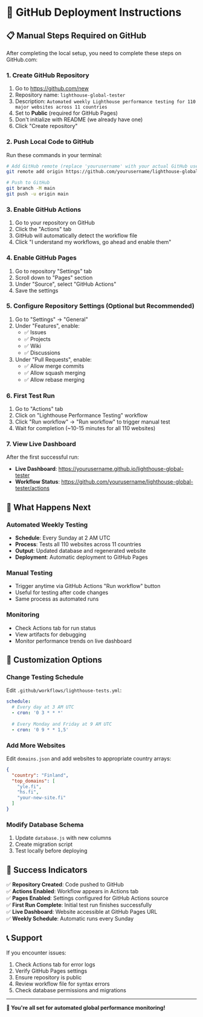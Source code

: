 # 🚀 GitHub Deployment Instructions

## 📋 Manual Steps Required on GitHub

After completing the local setup, you need to complete these steps on GitHub.com:

### 1. Create GitHub Repository
1. Go to https://github.com/new
2. Repository name: `lighthouse-global-tester`
3. Description: `Automated weekly Lighthouse performance testing for 110 major websites across 11 countries`
4. Set to **Public** (required for GitHub Pages)
5. Don't initialize with README (we already have one)
6. Click "Create repository"

### 2. Push Local Code to GitHub
Run these commands in your terminal:

```bash
# Add GitHub remote (replace 'yourusername' with your actual GitHub username)
git remote add origin https://github.com/yourusername/lighthouse-global-tester.git

# Push to GitHub
git branch -M main
git push -u origin main
```

### 3. Enable GitHub Actions
1. Go to your repository on GitHub
2. Click the "Actions" tab
3. GitHub will automatically detect the workflow file
4. Click "I understand my workflows, go ahead and enable them"

### 4. Enable GitHub Pages
1. Go to repository "Settings" tab
2. Scroll down to "Pages" section
3. Under "Source", select "GitHub Actions"
4. Save the settings

### 5. Configure Repository Settings (Optional but Recommended)
1. Go to "Settings" → "General"
2. Under "Features", enable:
   - ✅ Issues
   - ✅ Projects
   - ✅ Wiki
   - ✅ Discussions
3. Under "Pull Requests", enable:
   - ✅ Allow merge commits
   - ✅ Allow squash merging
   - ✅ Allow rebase merging

### 6. First Test Run
1. Go to "Actions" tab
2. Click on "Lighthouse Performance Testing" workflow
3. Click "Run workflow" → "Run workflow" to trigger manual test
4. Wait for completion (~10-15 minutes for all 110 websites)

### 7. View Live Dashboard
After the first successful run:
- **Live Dashboard**: https://yourusername.github.io/lighthouse-global-tester
- **Workflow Status**: https://github.com/yourusername/lighthouse-global-tester/actions

## 🎯 What Happens Next

### Automated Weekly Testing
- **Schedule**: Every Sunday at 2 AM UTC
- **Process**: Tests all 110 websites across 11 countries
- **Output**: Updated database and regenerated website
- **Deployment**: Automatic deployment to GitHub Pages

### Manual Testing
- Trigger anytime via GitHub Actions "Run workflow" button
- Useful for testing after code changes
- Same process as automated runs

### Monitoring
- Check Actions tab for run status
- View artifacts for debugging
- Monitor performance trends on live dashboard

## 🔧 Customization Options

### Change Testing Schedule
Edit `.github/workflows/lighthouse-tests.yml`:
```yaml
schedule:
  # Every day at 3 AM UTC
  - cron: '0 3 * * *'
  
  # Every Monday and Friday at 9 AM UTC  
  - cron: '0 9 * * 1,5'
```

### Add More Websites
Edit `domains.json` and add websites to appropriate country arrays:
```json
{
  "country": "Finland",
  "top_domains": [
    "yle.fi",
    "hs.fi",
    "your-new-site.fi"
  ]
}
```

### Modify Database Schema
1. Update `database.js` with new columns
2. Create migration script
3. Test locally before deploying

## 🎉 Success Indicators

✅ **Repository Created**: Code pushed to GitHub  
✅ **Actions Enabled**: Workflow appears in Actions tab  
✅ **Pages Enabled**: Settings configured for GitHub Actions source  
✅ **First Run Complete**: Initial test run finishes successfully  
✅ **Live Dashboard**: Website accessible at GitHub Pages URL  
✅ **Weekly Schedule**: Automatic runs every Sunday  

## 📞 Support

If you encounter issues:
1. Check Actions tab for error logs
2. Verify GitHub Pages settings
3. Ensure repository is public
4. Review workflow file for syntax errors
5. Check database permissions and migrations

---

**🌟 You're all set for automated global performance monitoring!**